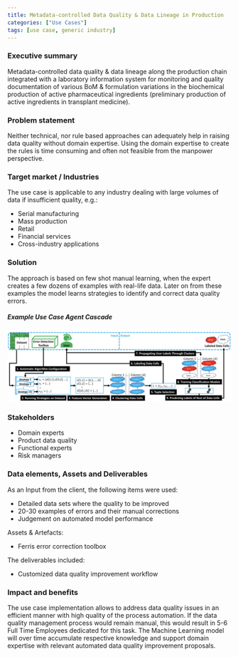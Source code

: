 ```yaml
---
title: Metadata-controlled Data Quality & Data Lineage in Production
categories: ["Use Cases"]
tags: [use case, generic industry]
---
```


### Executive summary
Metadata-controlled data quality & data lineage along the production chain integrated with a laboratory information system for monitoring and quality documentation of various BoM & formulation variations in the biochemical production of active pharmaceutical ingredients (preliminary production of active ingredients in transplant medicine).

### Problem statement
Neither technical, nor rule based approaches can adequately help in raising data quality without domain expertise.
Using the domain expertise to create the rules is time consuming and often not feasible from the manpower perspective.

### Target market / Industries
The use case is applicable to any industry dealing with large volumes of data if insufficient quality, e.g.:
- Serial manufacturing
- Mass production
- Retail
- Financial services
- Cross-industry applications

### Solution
The approach is based on few shot manual learning, when the expert creates a few dozens of examples with real-life data. Later on from these examples the model learns strategies to identify and correct data quality errors.

##### Example Use Case Agent Cascade
![Example Metadata-controlled Data Quality & Data Lineage in Production Event Cascade](./img/uc_008_2021.jpg)

### Stakeholders
- Domain experts
- Product data quality
- Functional experts
- Risk managers

### Data elements, Assets and Deliverables
As an Input from the client, the following items were used:
- Detailed data sets where the quality to be improved
- 20-30 examples of errors and their manual corrections
- Judgement on automated model performance

Assets & Artefacts:
- Ferris error correction toolbox

The deliverables included:
- Customized data quality improvement workflow

### Impact and benefits
The use case implementation allows to address data quality issues in an efficient manner with high quality of the process automation. If the data quality management process would remain manual, this would result in 5-6 Full Time Employees dedicated for this task. The Machine Learning model will over time accumulate respective knowledge and support domain expertise with relevant automated data quality improvement proposals.
